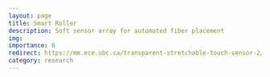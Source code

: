 ```yaml
---
layout: page
title: Smart Roller
description: Soft sensor array for automated fiber placement
img: 
importance: 6
redirect: https://mm.ece.ubc.ca/transparent-stretchable-touch-sensor-2/
category: research
---
```


